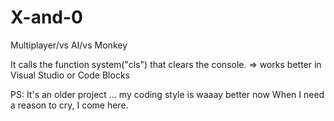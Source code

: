 # X-and-0
Multiplayer/vs AI/vs Monkey

It calls the function system("cls") that clears the console.
=> works better in Visual Studio or Code Blocks


PS: It's an older project ... my coding style is waaay better now
	When I need a reason to cry, I come here.